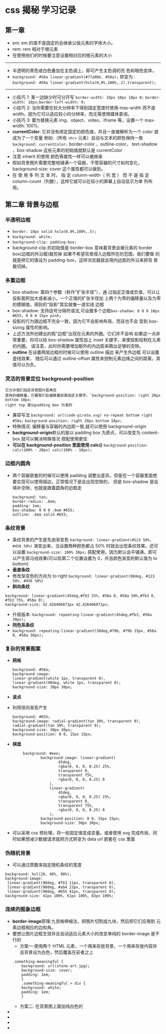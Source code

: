 <!--
 * @Author: your name
 * @Date: 2021-07-07 17:46:49
 * @LastEditTime: 2021-07-08 09:44:35
 * @LastEditors: Please set LastEditors
 * @Description: In User Settings Edit
 * @FilePath: \notes\study notes\css-study\css-style.md
-->

# css 揭秘 学习记录

## 第一章

-   em: em 的值不是固定的会继承父级元素的字体大小。
-   rem: rem 相对于根元素
-   在使用他们的时候要注意设置相对应的根元素的大小

---

-   半透明的黑色或白色叠加在主色调上，即可产生主色调的亮
    色和暗色变体，
-   `background: #58a linear-gradient(#77a0bb, #58a);`
    转变为 :
    `background: #58a linear-gradient(hsla(0,0%,100%,.2),transparent);`

---

-   小技巧 1: 某一边缺少时可分开写
    `border-width: 10px 10px 10px 0;`
    `border-width: 10px;border-left-width: 0;`
-   小技巧 2: 当你需要在较大分辨率下得到固定宽度时使用 max-width 而不是
    width，因为它可以适应较小的分辨率，而无需使用媒体查询。
-   小技巧 3: 要为替换元素 img、object、video、iframe 等，设置一个 max-width: 100%;
-   **currentColor**: 它并没有绑定固定的颜色值，并且一直被解析为一个 color 就成为了一个变量
    例如:（所有 `<hr>` 元素）自动与文本的颜色保持一致 `background: currentColor;`
    border-color ，outline-color， text-shadow ，box-shadow 这些元素的初始值就默认是 currentColor
-   注意 inherit 的使用 颜色等属性一样可以被继承
-   假如背景图片需要完整地铺满一个容器，不管容器的尺寸如何变化，
    background-size: cover 这个属性都可以做到。
-   在 使 用 多 列 文 本 时， 指 定 column-width（ 列 宽 ） 而 不 是 指 定
    column-count（列数），这样它就可以在较小的屏幕上自动显示为单
    列布局。

## 第二章 背景与边框

### **半透明边框**

-   `border: 10px solid hsla(0,0%,100%,.5);`
-   `background: white;`
-   `background-clip: padding-box;`
-   background-clip 的初始值是 border-box 意味着背景会被元素的 border box(边框的外沿框)裁剪掉
    如果不希望背景侵入边框所在的范围，我们要做
    的就是把它的值设为 padding-box，这样浏览器就会用内边距的外沿来把背
    景裁切掉。

### **多重边框**

-   box-shadow: 第四个参数（称作“扩张半径”），通
    过指定正值或负值，可以让投影面积加大或者减小。一个正值的扩张半径加
    上两个为零的偏移量以及为零的模糊值，得到的“投影”其实就像一道实线
    边框
-   box-shadow: 支持逗号分隔符语法,可设置多个边框`box-shadow: 0 0 0 10px #655, 0 0 0 15px pink;`
-   投影的行为跟边框不完全一致，因为它不会影响布局，而且也不会
    受到 box-sizing 属性的影响。
-   上述方法所创建出的假“边框”出现在元素的外圈。它们并不会响
    如果这一点非常重要，你可以给
    box-shadow 属性加上 inset 关键字，来使投影绘制在元素的内圈。
    请注意，此时你需要增加额外的内边距来腾出足够的空隙。
-   **outline** 在设置两层边框的时候可以使用 outline 描边 来产生外边框 可以设置虚线效果，
    随后可以通过 outline-offset 属性来控制元素边缘之间的距离，其值可以为负。

### **灵活的背景定位 background-position**

    它允许我们指定背景图片距离任
    意角的偏移量，只要我们在偏移量前面指定关键字。`background-position: right 20px bottom 10px;`
    right top 是以padding box 为准的

-   兼容写法
    `background: url(code-pirate.svg) no-repeat bottom right #58a;`
    `background-position: right 20px bottom 10px;`
-   特殊情况: 偏移量与容器的内边距一致,就可以使用 background-origin
-   **background-origin**默认的是以 padding box 为原点，可以改变为 content-box 就可以解决特殊情况
    搭配使用更佳
-   **可以在 background-position 里面使用 calc()** `background-position: calc(100% - 20px) calc(100% - 10px);`

### **边框内圆角**

-   两个容器嵌套的时候可以使用 padding 调整出差异。但是在一个容器里面想要实现可以使用描边，正常情况下是会出现空隙的，
    但是 box-shadow 是会填补空隙，也就是跟着圆角的边框走

    ```
    background: tan;
    border-radius: .8em;
    padding: 1em;
    box-shadow: 0 0 0 .6em #655;
    outline: .6em solid #655;
    ```

### **条纹背景**

-   条纹背景的产生是先由渐变色 `background: linear-gradient(#123 50%, #456 50%)` 演变出来，当设置两种颜色都占 50% 时就会出现条纹效果。还可以设置 `background-size: 100% 30px;` 搭配使用，因为默认会平铺满，即可以产生斑马线效果(可以给第二个位置设置为 0，并且颜色渐变的默认值为 to bottom)
-   **垂直条纹**
-   修改渐变色的方向为 to right `background: linear-gradient(90deg, #123 50%, #456 50%)`
-   **斜向条纹**

```
background: linear-gradient(45deg,#fb3 25%, #58a 0, #58a 50%,#fb3 0, #fb3 75%, #58a 0);
background-size: 42.426406871px 42.426406871px;
```

-   升级版本: `background: repeating-linear-gradient(45deg,#fb3, #58a 30px);`
-   **同色系条纹**
-   `background: repeating-linear-gradient(30deg,#79b, #79b 15px, #58a 0, #58a 30px);`

### **复杂的背景图案**

-   **网格**

    ```
    background: #58a;
    background-image:
    linear-gradient(white 1px, transparent 0),
    linear-gradient(90deg, white 1px, transparent 0);
    background-size: 30px 30px;
    ```

-   **波点**
-   利用径向渐变产生
    ```
    background: #655;
    background-image: radial-gradient(tan 30%, transparent 0),
    radial-gradient(tan 30%, transparent 0);
    background-size: 30px 30px;
    background-position: 0 0, 15px 15px;
    ```
-   **棋盘**

```
        background: #eee;
				background-image: linear-gradient(
						45deg,
						rgba(0, 0, 0, 0.25) 25%,
						transparent 0,
						transparent 75%,
						rgba(0, 0, 0, 0.25) 0
					),
					linear-gradient(
						45deg,
						rgba(0, 0, 0, 0.25) 25%,
						transparent 0,
						transparent 75%,
						rgba(0, 0, 0, 0.25) 0
					);
				background-position: 0 0, 15px 15px;
				background-size: 30px 30px;
```

-   可以采用 css 预处理，将一些固定值变成变量。或者使用 svg 完成布局，同时如果想减少数据请求就把方式转变为 data url 嵌套在 css 里面

### **伪随机背景**

-   可以通过质数来指定随机条纹的宽度

```
background: hsl(20, 40%, 90%);
background-image:
 linear-gradient(90deg, #fb3 11px, transparent 0),
 linear-gradient(90deg, #ab4 23px, transparent 0),
 linear-gradient(90deg, #655 41px, transparent 0);
background-size: 41px 100%, 61px 100%, 83px 100%;
```

### **连续的图象边框**

-   **border-image**原理:九宫格伸缩法，把图片切割成九块，然后把它们应用到
    元素边框相应的边和角。
-   要想让图片边框生效并且自动适应元素大小的改变单纯的 border-image 是不行的
    -   方案一:使用两个 HTML 元素，一个用来存放背景，一个用来存放内容并且背景设为白色，然后覆盖在前者之上
    ```
    .something-meaningful {
        background: url(stone-art.jpg);
        background-size: cover;
        padding: 1em;
        }
        .something-meaningful > div {
        background: white;
        padding: 1em;
        }
    ```
    -   方案二: 在背景图上面加纯白色的
-
-
-
-
